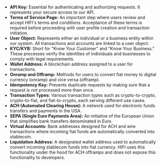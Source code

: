 * **API Key:** Essential for authenticating and authorizing requests. It represents your secure access to our API.
* **Terms of Service Page:** An important step where users review and accept HIFI's terms and conditions. Acceptance of these terms is required before proceeding with user profile creation and transaction initiation.
* **User Object:** Represents either an individual or a business entity within our system. All transactions and accounts are linked to a user object.
* **KYC/KYB:** Short for "Know Your Customer" and "Know Your Business." These processes verify the identities of individuals and businesses to comply with legal requirements.
* **Wallet Address:** A blockchain address assigned to a user for transactions.
* **Onramp and Offramp:** Methods for users to convert fiat money to digital currency (onramp) and vice versa (offramp).
* **Idempotency Key:** Prevents duplicate requests by making sure that a request is not processed more than once.
* **Transaction Types:** Various transaction types such as crypto\-to\-crypto, crypto\-to\-fiat, and fiat\-to\-crypto, each serving different use cases.
* **ACH (Automated Clearing House):** A network used for electronic funds transfers and payments in the USA.  
* **SEPA (Single Euro Payments Area):** An initiative of the European Union that simplifies bank transfers denominated in Euro.
* **Virtual Accounts:** Bank addresses designed for ACH and wire transactions where incoming fiat funds are automatically converted into stablecoin.  
* **Liquidation Address:** A designated wallet address used to automatically convert incoming stablecoin funds into fiat currency. HIFI uses this functionality under the hood for ACH offramps and does not expose this functionality to developers.



